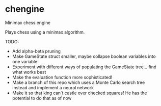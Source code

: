 # chengine
Minimax chess engine

Plays chess using a minimax algorithm.

TODO:
 - Add alpha-beta pruning
 - Make GameState struct smaller, maybe collapse boolean variables into one variable
 - Experiment with different ways of populating the GameState tree... find what works best
 - Make the evaluation function more sophisticated!
 - Make a branch of this repo which uses a Monte Carlo search tree instead and implement a neural network
 - Make it so that king can't castle over checked squares! He has the potential to do that as of now
